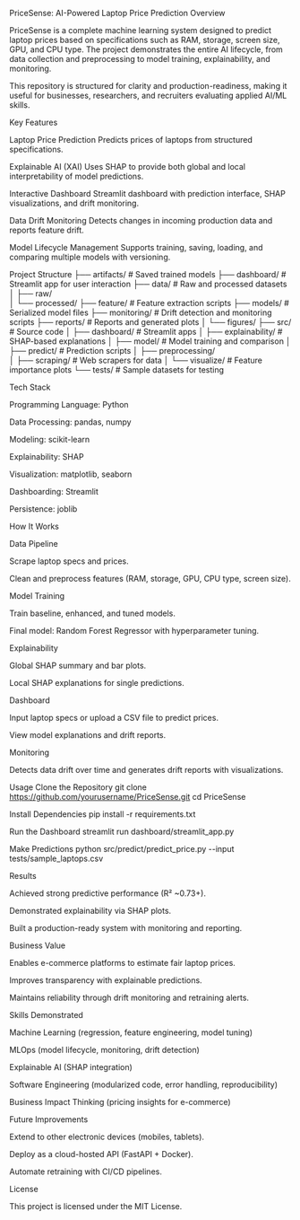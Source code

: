 PriceSense: AI-Powered Laptop Price Prediction
Overview

PriceSense is a complete machine learning system designed to predict laptop prices based on specifications such as RAM, storage, screen size, GPU, and CPU type. The project demonstrates the entire AI lifecycle, from data collection and preprocessing to model training, explainability, and monitoring.

This repository is structured for clarity and production-readiness, making it useful for businesses, researchers, and recruiters evaluating applied AI/ML skills.

Key Features

Laptop Price Prediction
Predicts prices of laptops from structured specifications.

Explainable AI (XAI)
Uses SHAP to provide both global and local interpretability of model predictions.

Interactive Dashboard
Streamlit dashboard with prediction interface, SHAP visualizations, and drift monitoring.

Data Drift Monitoring
Detects changes in incoming production data and reports feature drift.

Model Lifecycle Management
Supports training, saving, loading, and comparing multiple models with versioning.

Project Structure
├── artifacts/                 # Saved trained models
├── dashboard/                 # Streamlit app for user interaction
├── data/                      # Raw and processed datasets
│   ├── raw/                   
│   └── processed/
├── feature/                   # Feature extraction scripts
├── models/                    # Serialized model files
├── monitoring/                # Drift detection and monitoring scripts
├── reports/                   # Reports and generated plots
│   └── figures/
├── src/                       # Source code
│   ├── dashboard/             # Streamlit apps
│   ├── explainability/        # SHAP-based explanations
│   ├── model/                 # Model training and comparison
│   ├── predict/               # Prediction scripts
│   ├── preprocessing/         
│   ├── scraping/              # Web scrapers for data
│   └── visualize/             # Feature importance plots
└── tests/                     # Sample datasets for testing

Tech Stack

Programming Language: Python

Data Processing: pandas, numpy

Modeling: scikit-learn

Explainability: SHAP

Visualization: matplotlib, seaborn

Dashboarding: Streamlit

Persistence: joblib

How It Works

Data Pipeline

Scrape laptop specs and prices.

Clean and preprocess features (RAM, storage, GPU, CPU type, screen size).

Model Training

Train baseline, enhanced, and tuned models.

Final model: Random Forest Regressor with hyperparameter tuning.

Explainability

Global SHAP summary and bar plots.

Local SHAP explanations for single predictions.

Dashboard

Input laptop specs or upload a CSV file to predict prices.

View model explanations and drift reports.

Monitoring

Detects data drift over time and generates drift reports with visualizations.

Usage
Clone the Repository
git clone https://github.com/yourusername/PriceSense.git
cd PriceSense

Install Dependencies
pip install -r requirements.txt

Run the Dashboard
streamlit run dashboard/streamlit_app.py

Make Predictions
python src/predict/predict_price.py --input tests/sample_laptops.csv

Results

Achieved strong predictive performance (R² ~0.73+).

Demonstrated explainability via SHAP plots.

Built a production-ready system with monitoring and reporting.

Business Value

Enables e-commerce platforms to estimate fair laptop prices.

Improves transparency with explainable predictions.

Maintains reliability through drift monitoring and retraining alerts.

Skills Demonstrated

Machine Learning (regression, feature engineering, model tuning)

MLOps (model lifecycle, monitoring, drift detection)

Explainable AI (SHAP integration)

Software Engineering (modularized code, error handling, reproducibility)

Business Impact Thinking (pricing insights for e-commerce)

Future Improvements

Extend to other electronic devices (mobiles, tablets).

Deploy as a cloud-hosted API (FastAPI + Docker).

Automate retraining with CI/CD pipelines.

License

This project is licensed under the MIT License.